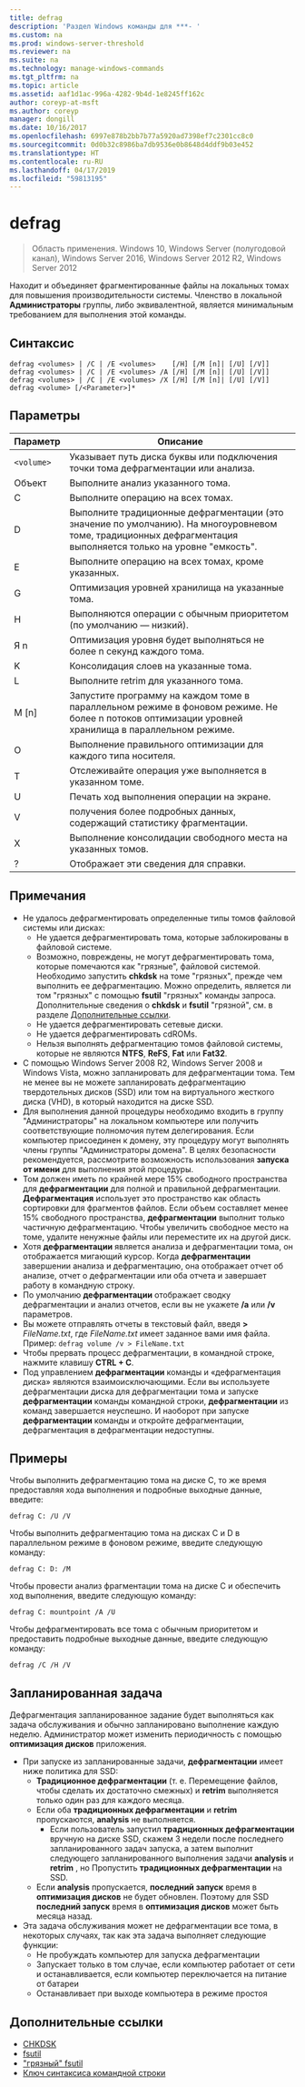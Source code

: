 ```yaml
---
title: defrag
description: 'Раздел Windows команды для ***- '
ms.custom: na
ms.prod: windows-server-threshold
ms.reviewer: na
ms.suite: na
ms.technology: manage-windows-commands
ms.tgt_pltfrm: na
ms.topic: article
ms.assetid: aaf1d1ac-996a-4282-9b4d-1e8245ff162c
author: coreyp-at-msft
ms.author: coreyp
manager: dongill
ms.date: 10/16/2017
ms.openlocfilehash: 6997e878b2bb7b77a5920ad7398ef7c2301cc8c0
ms.sourcegitcommit: 0d0b32c8986ba7db9536e0b8648d4ddf9b03e452
ms.translationtype: HT
ms.contentlocale: ru-RU
ms.lasthandoff: 04/17/2019
ms.locfileid: "59813195"
---
```

# <a name="defrag"></a>defrag

>Область применения. Windows 10, Windows Server (полугодовой канал), Windows Server 2016, Windows Server 2012 R2, Windows Server 2012

Находит и объединяет фрагментированные файлы на локальных томах для повышения производительности системы.
Членство в локальной **Администраторы** группы, либо эквивалентной, является минимальным требованием для выполнения этой команды.

## <a name="syntax"></a>Синтаксис
```
defrag <volumes> | /C | /E <volumes>    [/H] [/M [n]| [/U] [/V]]
defrag <volumes> | /C | /E <volumes> /A [/H] [/M [n]| [/U] [/V]]
defrag <volumes> | /C | /E <volumes> /X [/H] [/M [n]| [/U] [/V]]
defrag <volume> [/<Parameter>]*
```
## <a name="parameters"></a>Параметры
|Параметр|Описание|
|-------|--------|
|`<volume>`|Указывает путь диска буквы или подключения точки тома дефрагментации или анализа.|
|Объект|Выполните анализ указанного тома.|
|C|Выполните операцию на всех томах.|
|D|Выполните традиционные дефрагментации (это значение по умолчанию). На многоуровневом томе, традиционных дефрагментация выполняется только на уровне "емкость".|
|E|Выполните операцию на всех томах, кроме указанных.|
|G|Оптимизация уровней хранилища на указанные тома.|
|H|Выполняются операции с обычным приоритетом (по умолчанию — низкий).|
|Я n|Оптимизация уровня будет выполняться не более n секунд каждого тома.|
|K|Консолидация слоев на указанные тома.|
|L|Выполните retrim для указанного тома.|
|M [n]|Запустите программу на каждом томе в параллельном режиме в фоновом режиме. Не более n потоков оптимизации уровней хранилища в параллельном режиме.|
|O|Выполнение правильного оптимизации для каждого типа носителя.|
|T|Отслеживайте операция уже выполняется в указанном томе.|
|U|Печать ход выполнения операции на экране.|
|V|получения более подробных данных, содержащий статистику фрагментации.|
|X|Выполнение консолидации свободного места на указанных томов.|
|?|Отображает эти сведения для справки.|

## <a name="remarks"></a>Примечания
-   Не удалось дефрагментировать определенные типы томов файловой системы или дисках:
    -   Не удается дефрагментировать тома, которые заблокированы в файловой системе.
    -   Возможно, повреждены, не могут дефрагментировать тома, которые помечаются как "грязные", файловой системой. Необходимо запустить **chkdsk** на томе "грязных", прежде чем выполнить ее дефрагментацию. Можно определить, является ли том "грязных" с помощью **fsutil** "грязных" команды запроса. Дополнительные сведения о **chkdsk** и **fsutil** "грязной", см. в разделе [Дополнительные ссылки](defrag.md#BKMK_additionalRef).
    -   Не удается дефрагментировать сетевые диски.
    -   Не удается дефрагментировать cdROMs.
    -   Нельзя выполнять дефрагментацию томов файловой системы, которые не являются **NTFS**, **ReFS**, **Fat** или **Fat32**.
-   С помощью Windows Server 2008 R2, Windows Server 2008 и Windows Vista, можно запланировать для дефрагментации тома. Тем не менее вы не можете запланировать дефрагментацию твердотельных дисков (SSD) или том на виртуального жесткого диска (VHD), в который находится на диске SSD.
-   Для выполнения данной процедуры необходимо входить в группу "Администраторы" на локальном компьютере или получить соответствующие полномочия путем делегирования. Если компьютер присоединен к домену, эту процедуру могут выполнять члены группы "Администраторы домена". В целях безопасности рекомендуется, рассмотрите возможность использования **запуска от имени** для выполнения этой процедуры.
-   Том должен иметь по крайней мере 15% свободного пространства для **дефрагментации** для полной и правильной дефрагментации. **Дефрагментация** использует это пространство как область сортировки для фрагментов файлов. Если объем составляет менее 15% свободного пространства, **дефрагментации** выполнит только частичную дефрагментацию. Чтобы увеличить свободное место на томе, удалите ненужные файлы или переместите их на другой диск.
-   Хотя **дефрагментации** является анализа и дефрагментации тома, он отображается мигающий курсор. Когда **дефрагментации** завершении анализа и дефрагментацию, она отображает отчет об анализе, отчет о дефрагментации или оба отчета и завершает работу в командную строку.
-   По умолчанию **дефрагментации** отображает сводку дефрагментации и анализ отчетов, если вы не укажете **/a** или **/v** параметров.
-   Вы можете отправлять отчеты в текстовый файл, введя **>** *FileName.txt*, где *FileName.txt* имеет заданное вами имя файла. Пример: `defrag volume /v > FileName.txt`
-   Чтобы прервать процесс дефрагментации, в командной строке, нажмите клавишу **CTRL + C**.
-   Под управлением **дефрагментации** команды и «дефрагментация диска» являются взаимоисключающими. Если вы используете дефрагментации диска для дефрагментации тома и запуске **дефрагментации** команды командной строки, **дефрагментации** из команд завершается неуспешно. И наоборот при запуске **дефрагментации** команды и откройте дефрагментации, дефрагментация в дефрагментации недоступны.

## <a name="BKMK_examples"></a>Примеры
Чтобы выполнить дефрагментацию тома на диске C, то же время предоставляя хода выполнения и подробные выходные данные, введите:
```
defrag C: /U /V
```
Чтобы выполнить дефрагментацию тома на дисках C и D в параллельном режиме в фоновом режиме, введите следующую команду:
```
defrag C: D: /M
```
Чтобы провести анализ фрагментации тома на диске C и обеспечить ход выполнения, введите следующую команду:
```
defrag C: mountpoint /A /U
```
Чтобы дефрагментировать все тома с обычным приоритетом и предоставить подробные выходные данные, введите следующую команду:
```
defrag /C /H /V
```

## <a name="BKMK_scheduledTask"></a>Запланированная задача
Дефрагментация запланированное задание будет выполняться как задача обслуживания и обычно запланировано выполнение каждую неделю. Администратор может изменить периодичность с помощью **оптимизация дисков** приложения.
- При запуске из запланированные задачи, **дефрагментации** имеет ниже политика для SSD:
   - **Традиционное дефрагментации** (т. е. Перемещение файлов, чтобы сделать их достаточно смежных) и **retrim** выполняется только один раз для каждого месяца.
   - Если оба **традиционных дефрагментации** и **retrim** пропускаются, **analysis** не выполняется.
      - Если пользователь запустил **традиционных дефрагментации** вручную на диске SSD, скажем 3 недели после последнего запланированного задач запуска, а затем выполнит следующего запланированного выполнения задачи **analysis** и **retrim** , но Пропустить **традиционных дефрагментации** на SSD.
   - Если **analysis** пропускается, **последний запуск** время в **оптимизация дисков** не будет обновлен.  Поэтому для SSD **последний запуск** время в **оптимизация дисков** может быть месяца назад.
- Эта задача обслуживания может не дефрагментации все тома, в некоторых случаях, так как эта задача выполняет следующие функции:
   - Не пробуждать компьютер для запуска дефрагментации
   - Запускает только в том случае, если компьютер работает от сети и останавливается, если компьютер переключается на питание от батареи
   - Останавливает при выходе компьютера в режиме простоя

## <a name="BKMK_additionalRef"></a>Дополнительные ссылки
-   [CHKDSK](chkdsk.md)
-   [fsutil](fsutil.md)
-   ["грязный" fsutil](fsutil-dirty.md)
-   [Ключ синтаксиса командной строки](command-line-syntax-key.md)
